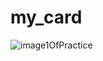# my_card

![image1OfPractice](https://github.com/user-attachments/assets/0e84de4c-baf6-438c-bb03-d80753c470f3)
